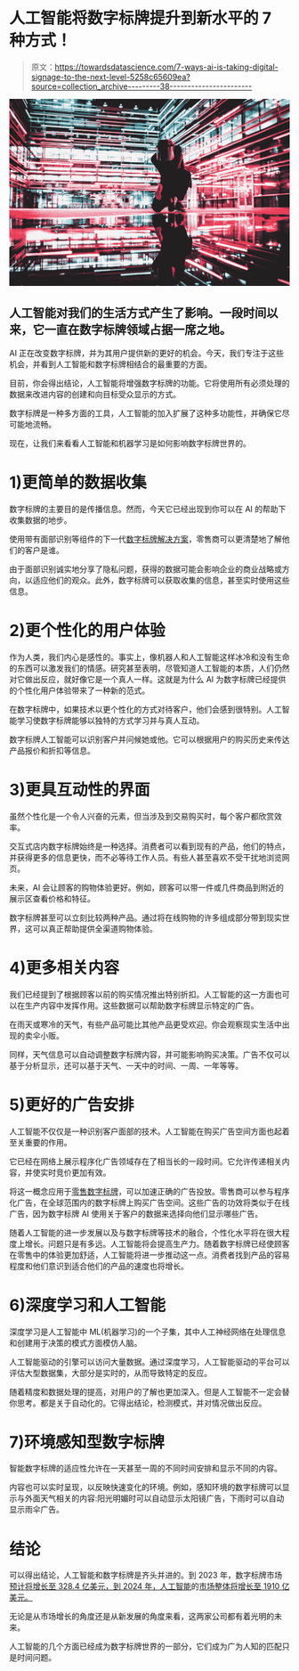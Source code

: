 # 人工智能将数字标牌提升到新水平的 7 种方式！

> 原文：<https://towardsdatascience.com/7-ways-ai-is-taking-digital-signage-to-the-next-level-5258c65609ea?source=collection_archive---------38----------------------->

![](img/e7e472427df4243e935edfd89cff76b9.png)

## 人工智能对我们的生活方式产生了影响。一段时间以来，它一直在数字标牌领域占据一席之地。

AI 正在改变数字标牌，并为其用户提供新的更好的机会。今天，我们专注于这些机会，并看到人工智能和数字标牌相结合的最重要的方面。

目前，你会得出结论，人工智能将增强数字标牌的功能。它将使用所有必须处理的数据来改进内容的创建和向目标受众显示的方式。

数字标牌是一种多方面的工具，人工智能的加入扩展了这种多功能性，并确保它尽可能地流畅。

现在，让我们来看看人工智能和机器学习是如何影响数字标牌世界的。

# 1)更简单的数据收集

数字标牌的主要目的是传播信息。然而，今天它已经出现到你可以在 AI 的帮助下收集数据的地步。

使用带有面部识别等组件的下一代[数字标牌解决方案](https://www.xynage.io/)，零售商可以更清楚地了解他们的客户是谁。

由于面部识别诚实地分享了隐私问题，获得的数据可能会影响企业的商业战略或方向，以适应他们的观众。此外，数字标牌可以获取收集的信息，甚至实时使用这些信息。

# 2)更个性化的用户体验

作为人类，我们内心是感性的。事实上，像机器人和人工智能这样冰冷和没有生命的东西可以激发我们的情感。研究甚至表明，尽管知道人工智能的本质，人们仍然对它做出反应，就好像它是一个真人一样。这就是为什么 AI 为数字标牌已经提供的个性化用户体验带来了一种新的范式。

在数字标牌中，如果技术以更个性化的方式对待客户，他们会感到很特别。人工智能学习使数字标牌能够以独特的方式学习并与真人互动。

数字标牌人工智能可以识别客户并问候她或他。它可以根据用户的购买历史来传达产品报价和折扣等信息。

# 3)更具互动性的界面

虽然个性化是一个令人兴奋的元素，但当涉及到交易购买时，每个客户都欣赏效率。

交互式店内数字标牌始终是一种选择。消费者可以看到现有的产品，他们的特点，并获得更多的信息更快，而不必等待工作人员。有些人甚至喜欢不受干扰地浏览网页。

未来，AI 会让顾客的购物体验更好。例如，顾客可以带一件或几件商品到附近的展示区查看价格和特征。

数字标牌甚至可以立刻比较两种产品。通过将在线购物的许多组成部分带到现实世界，这可以真正帮助提供全渠道购物体验。

# 4)更多相关内容

我们已经提到了根据顾客以前的购买情况推出特别折扣。人工智能的这一方面也可以在生产内容中发挥作用。这些数据可以帮助数字标牌显示特定的广告。

在雨天或寒冷的天气，有些产品可能比其他产品更受欢迎。你会观察现实生活中出现的卖伞小贩。

同样，天气信息可以自动调整数字标牌内容，并可能影响购买决策。广告不仅可以基于分析显示，还可以基于天气、一天中的时间、一周、一年等等。

# 5)更好的广告安排

人工智能不仅仅是一种识别客户面部的技术。人工智能在购买广告空间方面也起着至关重要的作用。

它已经在网络上展示程序化广告领域存在了相当长的一段时间。它允许传递相关内容，并使实时竞价更加有效。

将这一概念应用于[零售数字标牌](https://www.xynage.io/retail/)，可以加速正确的广告投放。零售商可以参与程序化广告，在全球范围内的数字标牌上购买广告空间。这些广告的功效将类似于在线广告，因为数字标牌 AI 使用关于客户的数据来选择向他们显示哪些广告。

随着人工智能的进一步发展以及与数字标牌等技术的融合，个性化水平将在很大程度上增长。问题只是有多远。人工智能将会提高生产力。随着数字标牌已经使顾客在零售中的体验更加舒适，人工智能将进一步推动这一点。消费者找到产品的容易程度和他们意识到适合他们的产品的速度也将增长。

# 6)深度学习和人工智能

深度学习是人工智能中 ML(机器学习)的一个子集，其中人工神经网络在处理信息和创建用于决策的模式方面模仿人脑。

人工智能驱动的引擎可以访问大量数据。通过深度学习，人工智能驱动的平台可以评估大型数据集，大部分是实时的，从而导致特定的反应。

随着精度和数据处理的提高，对用户的了解也更加深入。但是人工智能不一定会替你思考。都是关于自动化的。它得出结论，检测模式，并对情况做出反应。

# 7)环境感知型数字标牌

智能数字标牌的适应性允许在一天甚至一周的不同时间安排和显示不同的内容。

内容也可以实时呈现，以反映快速变化的环境。例如，感知环境的数字标牌可以显示与外面天气相关的内容:阳光明媚时可以自动显示太阳镜广告，下雨时可以自动显示雨伞广告。

# 结论

可以得出结论，人工智能和数字标牌是齐头并进的。到 2023 年，数字标牌市场[预计将增长至 328.4 亿美元，到 2024 年，人工智能](https://www.marketsandmarkets.com/PressReleases/digital-signage.asp)的[市场整体将增长至 1910 亿美元。](https://www.marketwatch.com/press-release/artificial-intelligence-market-size-is-projected-to-be-around-us-191-billion-by-2024-2018-08-08)

无论是从市场增长的角度还是从新发展的角度来看，这两家公司都有着光明的未来。

人工智能的几个方面已经成为数字标牌世界的一部分，它们成为广为人知的匹配只是时间问题。